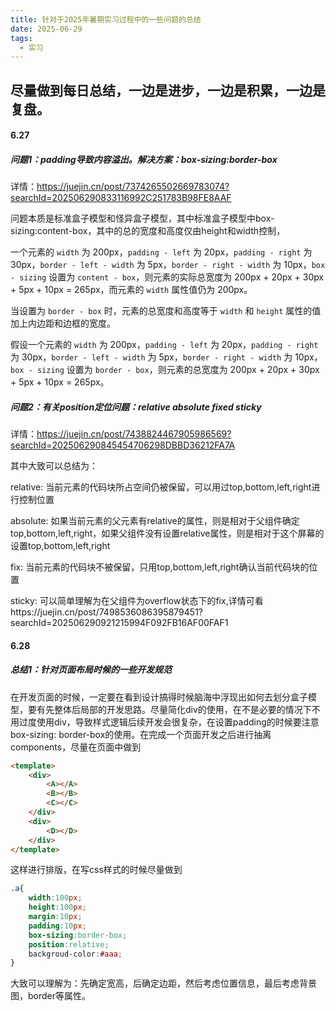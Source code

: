 ```yaml
---
title: 针对于2025年暑期实习过程中的一些问题的总结
date: 2025-06-29
tags:
  - 实习
---
```

尽量做到每日总结，一边是进步，一边是积累，一边是复盘。
---

#### 6.27

##### 问题1：padding导致内容溢出。解决方案：box-sizing:border-box
详情：https://juejin.cn/post/7374265502669783074?searchId=202506290833116992C251783B98FE8AAF

问题本质是标准盒子模型和怪异盒子模型，其中标准盒子模型中box-sizing:content-box，其中的总的宽度和高度仅由height和width控制，

一个元素的 `width` 为 200px，`padding - left` 为 20px，`padding - right` 为 30px，`border - left - width` 为 5px，`border - right - width` 为 10px，`box - sizing` 设置为 `content - box`，则元素的实际总宽度为 200px + 20px + 30px + 5px + 10px = 265px，而元素的 `width` 属性值仍为 200px。

当设置为 `border - box` 时，元素的总宽度和高度等于 `width` 和 `height` 属性的值加上内边距和边框的宽度。

假设一个元素的 `width` 为 200px，`padding - left` 为 20px，`padding - right` 为 30px，`border - left - width` 为 5px，`border - right - width` 为 10px，`box - sizing` 设置为 `border - box`，则元素的总宽度为 200px + 20px + 30px + 5px + 10px = 265px。

##### 问题2：有关position定位问题：relative absolute fixed sticky

详情：https://juejin.cn/post/7438824467905986569?searchId=202506290845454706298DBBD36212FA7A

其中大致可以总结为：

relative: 当前元素的代码块所占空间仍被保留，可以用过top,bottom,left,right进行控制位置

absolute: 如果当前元素的父元素有relative的属性，则是相对于父组件确定top,bottom,left,right，如果父组件没有设置relative属性，则是相对于这个屏幕的设置top,bottom,left,right

fix: 当前元素的代码块不被保留，只用top,bottom,left,right确认当前代码块的位置

sticky: 可以简单理解为在父组件为overflow状态下的fix,详情可看https://juejin.cn/post/7498536086395879451?searchId=202506290921215994F092FB16AF00FAF1


#### 6.28
##### 总结1：针对页面布局时候的一些开发规范
在开发页面的时候，一定要在看到设计搞得时候脑海中浮现出如何去划分盒子模型，要有先整体后局部的开发思路。尽量简化div的使用，在不是必要的情况下不用过度使用div，导致样式逻辑后续开发会很复杂，在设置padding的时候要注意box-sizing: border-box的使用。在完成一个页面开发之后进行抽离components，尽量在页面中做到

~~~html
<template>
	<div>
    	<A></A>
        <B></B>
        <C></C>
    </div>
	<div>
        <D></D>
    </div>
</template>
~~~

这样进行排版，在写css样式的时候尽量做到

~~~css
.a{
    width:100px;
    height:100px;
    margin:10px;
    padding:10px;
    box-sizing:border-box;
    position:relative;
    backgroud-color:#aaa;
}
~~~
大致可以理解为：先确定宽高，后确定边距，然后考虑位置信息，最后考虑背景图，border等属性。
